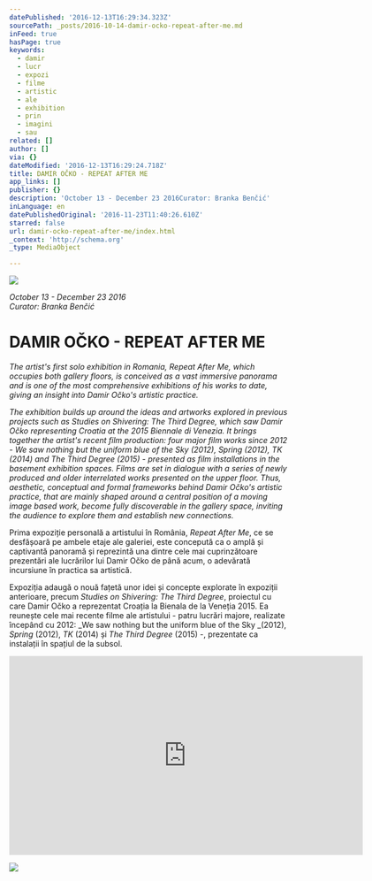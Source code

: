 ```yaml
---
datePublished: '2016-12-13T16:29:34.323Z'
sourcePath: _posts/2016-10-14-damir-ocko-repeat-after-me.md
inFeed: true
hasPage: true
keywords:
  - damir
  - lucr
  - expozi
  - filme
  - artistic
  - ale
  - exhibition
  - prin
  - imagini
  - sau
related: []
author: []
via: {}
dateModified: '2016-12-13T16:29:24.718Z'
title: DAMIR OČKO - REPEAT AFTER ME
app_links: []
publisher: {}
description: 'October 13 - December 23 2016Curator: Branka Benčić'
inLanguage: en
datePublishedOriginal: '2016-11-23T11:40:26.610Z'
starred: false
url: damir-ocko-repeat-after-me/index.html
_context: 'http://schema.org'
_type: MediaObject

---
```

![](https://the-grid-user-content.s3-us-west-2.amazonaws.com/90b3257c-9c70-4ffb-819c-da48d437b1b9.jpg)

_October 13 - December 23 2016_  
_Curator: Branka Benčić_

# DAMIR OČKO - REPEAT AFTER ME

_The artist's first solo exhibition in Romania, Repeat After Me, which occupies both gallery floors, is conceived as a vast immersive panorama and is one of the most comprehensive exhibitions of his works to date, giving an insight into Damir Očko's artistic practice._

_The exhibition builds up around the ideas and artworks explored in previous projects such as Studies on Shivering: The Third Degree, which saw Damir Očko representing Croatia at the 2015 Biennale di Venezia. It brings together the artist's recent film production: four major film works since 2012 - We saw nothing but the uniform blue of the Sky (2012), Spring (2012), TK (2014) and The Third Degree (2015) - presented as film installations in the basement exhibition spaces. Films are set in dialogue with a series of newly produced and older interrelated works presented on the upper floor. Thus, aesthetic, conceptual and formal frameworks behind Damir Očko's artistic practice, that are mainly shaped around a central position of a moving image based work, become fully discoverable in the gallery space, inviting the audience to explore them and establish new connections._

Prima expoziție personală a artistului în România, _Repeat After Me_, ce se desfășoară pe ambele etaje ale galeriei, este concepută ca o amplă și captivantă panoramă și reprezintă una dintre cele mai cuprinzătoare prezentări ale lucrărilor lui Damir Očko de până acum, o adevărată incursiune în practica sa artistică.

Expoziția adaugă o nouă fațetă unor idei și concepte explorate în expoziții anterioare, precum _Studies on Shivering: The Third Degree_, proiectul cu care Damir Očko a reprezentat Croația la Bienala de la Veneția 2015\. Ea reunește cele mai recente filme ale artistului - patru lucrări majore, realizate începând cu 2012: _We saw nothing but the uniform blue of the Sky _(2012), _Spring_ (2012), _TK_ (2014) și _The Third Degree_ (2015) -, prezentate ca instalații în spațiul de la subsol.

<iframe src="https://cdn.embedly.com/widgets/media.html?src=https%3A%2F%2Fwww.youtube.com%2Fembed%2FDlmOip_xgXY%3Ffeature%3Doembed&amp;url=http%3A%2F%2Fwww.youtube.com%2Fwatch%3Fv%3DDlmOip_xgXY&amp;image=https%3A%2F%2Fi.ytimg.com%2Fvi%2FDlmOip_xgXY%2Fhqdefault.jpg&amp;key=b7d04c9b404c499eba89ee7072e1c4f7&amp;type=text%2Fhtml&amp;schema=youtube" width="640" height="360" scrolling="no" frameborder="0" allowfullscreen="" style=""></iframe>

![](https://the-grid-user-content.s3-us-west-2.amazonaws.com/bb3be36f-bd15-400d-b56b-e6ce002269ae.jpg)